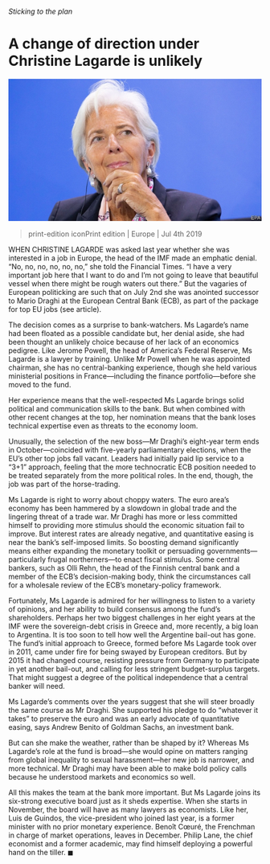 ###### Sticking to the plan

# A change of direction under Christine Lagarde is unlikely 

![image](images/20190706_EUP504.jpg) 

> print-edition iconPrint edition | Europe | Jul 4th 2019 

WHEN CHRISTINE LAGARDE was asked last year whether she was interested in a job in Europe, the head of the IMF made an emphatic denial. “No, no, no, no, no, no,” she told the Financial Times. “I have a very important job here that I want to do and I’m not going to leave that beautiful vessel when there might be rough waters out there.” But the vagaries of European politicking are such that on July 2nd she was anointed successor to Mario Draghi at the European Central Bank (ECB), as part of the package for top EU jobs (see article). 

The decision comes as a surprise to bank-watchers. Ms Lagarde’s name had been floated as a possible candidate but, her denial aside, she had been thought an unlikely choice because of her lack of an economics pedigree. Like Jerome Powell, the head of America’s Federal Reserve, Ms Lagarde is a lawyer by training. Unlike Mr Powell when he was appointed chairman, she has no central-banking experience, though she held various ministerial positions in France—including the finance portfolio—before she moved to the fund. 

Her experience means that the well-respected Ms Lagarde brings solid political and communication skills to the bank. But when combined with other recent changes at the top, her nomination means that the bank loses technical expertise even as threats to the economy loom. 

Unusually, the selection of the new boss—Mr Draghi’s eight-year term ends in October—coincided with five-yearly parliamentary elections, when the EU’s other top jobs fall vacant. Leaders had initially paid lip service to a “3+1” approach, feeling that the more technocratic ECB position needed to be treated separately from the more political roles. In the end, though, the job was part of the horse-trading. 

Ms Lagarde is right to worry about choppy waters. The euro area’s economy has been hammered by a slowdown in global trade and the lingering threat of a trade war. Mr Draghi has more or less committed himself to providing more stimulus should the economic situation fail to improve. But interest rates are already negative, and quantitative easing is near the bank’s self-imposed limits. So boosting demand significantly means either expanding the monetary toolkit or persuading governments—particularly frugal northerners—to enact fiscal stimulus. Some central bankers, such as Olli Rehn, the head of the Finnish central bank and a member of the ECB’s decision-making body, think the circumstances call for a wholesale review of the ECB’s monetary-policy framework. 

Fortunately, Ms Lagarde is admired for her willingness to listen to a variety of opinions, and her ability to build consensus among the fund’s shareholders. Perhaps her two biggest challenges in her eight years at the IMF were the sovereign-debt crisis in Greece and, more recently, a big loan to Argentina. It is too soon to tell how well the Argentine bail-out has gone. The fund’s initial approach to Greece, formed before Ms Lagarde took over in 2011, came under fire for being swayed by European creditors. But by 2015 it had changed course, resisting pressure from Germany to participate in yet another bail-out, and calling for less stringent budget-surplus targets. That might suggest a degree of the political independence that a central banker will need. 

Ms Lagarde’s comments over the years suggest that she will steer broadly the same course as Mr Draghi. She supported his pledge to do “whatever it takes” to preserve the euro and was an early advocate of quantitative easing, says Andrew Benito of Goldman Sachs, an investment bank. 

But can she make the weather, rather than be shaped by it? Whereas Ms Lagarde’s role at the fund is broad—she would opine on matters ranging from global inequality to sexual harassment—her new job is narrower, and more technical. Mr Draghi may have been able to make bold policy calls because he understood markets and economics so well. 

All this makes the team at the bank more important. But Ms Lagarde joins its six-strong executive board just as it sheds expertise. When she starts in November, the board will have as many lawyers as economists. Like her, Luis de Guindos, the vice-president who joined last year, is a former minister with no prior monetary experience. Benoît Cœuré, the Frenchman in charge of market operations, leaves in December. Philip Lane, the chief economist and a former academic, may find himself deploying a powerful hand on the tiller. ◼ 

